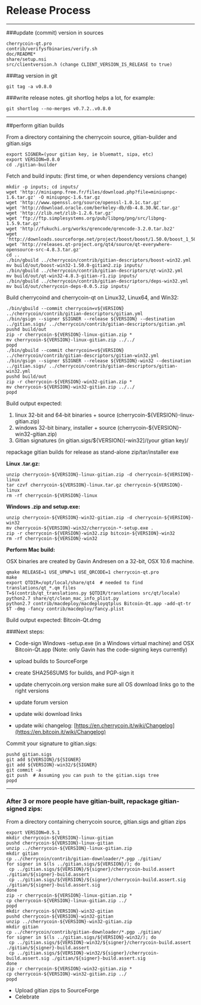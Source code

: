 Release Process
====================

* * *

###update (commit) version in sources


	cherrycoin-qt.pro
	contrib/verifysfbinaries/verify.sh
	doc/README*
	share/setup.nsi
	src/clientversion.h (change CLIENT_VERSION_IS_RELEASE to true)

###tag version in git

	git tag -a v0.8.0

###write release notes. git shortlog helps a lot, for example:

	git shortlog --no-merges v0.7.2..v0.8.0

* * *

##perform gitian builds

 From a directory containing the cherrycoin source, gitian-builder and gitian.sigs
  
	export SIGNER=(your gitian key, ie bluematt, sipa, etc)
	export VERSION=0.8.0
	cd ./gitian-builder

 Fetch and build inputs: (first time, or when dependency versions change)

	mkdir -p inputs; cd inputs/
	wget 'http://miniupnp.free.fr/files/download.php?file=miniupnpc-1.6.tar.gz' -O miniupnpc-1.6.tar.gz
	wget 'http://www.openssl.org/source/openssl-1.0.1c.tar.gz'
	wget 'http://download.oracle.com/berkeley-db/db-4.8.30.NC.tar.gz'
	wget 'http://zlib.net/zlib-1.2.6.tar.gz'
	wget 'ftp://ftp.simplesystems.org/pub/libpng/png/src/libpng-1.5.9.tar.gz'
	wget 'http://fukuchi.org/works/qrencode/qrencode-3.2.0.tar.bz2'
	wget 'http://downloads.sourceforge.net/project/boost/boost/1.50.0/boost_1_50_0.tar.bz2'
	wget 'http://releases.qt-project.org/qt4/source/qt-everywhere-opensource-src-4.8.3.tar.gz'
	cd ..
	./bin/gbuild ../cherrycoin/contrib/gitian-descriptors/boost-win32.yml
	mv build/out/boost-win32-1.50.0-gitian2.zip inputs/
	./bin/gbuild ../cherrycoin/contrib/gitian-descriptors/qt-win32.yml
	mv build/out/qt-win32-4.8.3-gitian-r1.zip inputs/
	./bin/gbuild ../cherrycoin/contrib/gitian-descriptors/deps-win32.yml
	mv build/out/cherrycoin-deps-0.0.5.zip inputs/

 Build cherrycoind and cherrycoin-qt on Linux32, Linux64, and Win32:
  
	./bin/gbuild --commit cherrycoin=v${VERSION} ../cherrycoin/contrib/gitian-descriptors/gitian.yml
	./bin/gsign --signer $SIGNER --release ${VERSION} --destination ../gitian.sigs/ ../cherrycoin/contrib/gitian-descriptors/gitian.yml
	pushd build/out
	zip -r cherrycoin-${VERSION}-linux-gitian.zip *
	mv cherrycoin-${VERSION}-linux-gitian.zip ../../
	popd
	./bin/gbuild --commit cherrycoin=v${VERSION} ../cherrycoin/contrib/gitian-descriptors/gitian-win32.yml
	./bin/gsign --signer $SIGNER --release ${VERSION}-win32 --destination ../gitian.sigs/ ../cherrycoin/contrib/gitian-descriptors/gitian-win32.yml
	pushd build/out
	zip -r cherrycoin-${VERSION}-win32-gitian.zip *
	mv cherrycoin-${VERSION}-win32-gitian.zip ../../
	popd

  Build output expected:

  1. linux 32-bit and 64-bit binaries + source (cherrycoin-${VERSION}-linux-gitian.zip)
  2. windows 32-bit binary, installer + source (cherrycoin-${VERSION}-win32-gitian.zip)
  3. Gitian signatures (in gitian.sigs/${VERSION}[-win32]/(your gitian key)/

repackage gitian builds for release as stand-alone zip/tar/installer exe

**Linux .tar.gz:**

	unzip cherrycoin-${VERSION}-linux-gitian.zip -d cherrycoin-${VERSION}-linux
	tar czvf cherrycoin-${VERSION}-linux.tar.gz cherrycoin-${VERSION}-linux
	rm -rf cherrycoin-${VERSION}-linux

**Windows .zip and setup.exe:**

	unzip cherrycoin-${VERSION}-win32-gitian.zip -d cherrycoin-${VERSION}-win32
	mv cherrycoin-${VERSION}-win32/cherrycoin-*-setup.exe .
	zip -r cherrycoin-${VERSION}-win32.zip bitcoin-${VERSION}-win32
	rm -rf cherrycoin-${VERSION}-win32

**Perform Mac build:**

  OSX binaries are created by Gavin Andresen on a 32-bit, OSX 10.6 machine.

	qmake RELEASE=1 USE_UPNP=1 USE_QRCODE=1 cherrycoin-qt.pro
	make
	export QTDIR=/opt/local/share/qt4  # needed to find translations/qt_*.qm files
	T=$(contrib/qt_translations.py $QTDIR/translations src/qt/locale)
	python2.7 share/qt/clean_mac_info_plist.py
	python2.7 contrib/macdeploy/macdeployqtplus Bitcoin-Qt.app -add-qt-tr $T -dmg -fancy contrib/macdeploy/fancy.plist

 Build output expected: Bitcoin-Qt.dmg

###Next steps:

* Code-sign Windows -setup.exe (in a Windows virtual machine) and
  OSX Bitcoin-Qt.app (Note: only Gavin has the code-signing keys currently)

* upload builds to SourceForge

* create SHA256SUMS for builds, and PGP-sign it

* update cherrycoin.org version
  make sure all OS download links go to the right versions

* update forum version

* update wiki download links

* update wiki changelog: [https://en.cherrycoin.it/wiki/Changelog](https://en.bitcoin.it/wiki/Changelog)

Commit your signature to gitian.sigs:

	pushd gitian.sigs
	git add ${VERSION}/${SIGNER}
	git add ${VERSION}-win32/${SIGNER}
	git commit -a
	git push  # Assuming you can push to the gitian.sigs tree
	popd

-------------------------------------------------------------------------

### After 3 or more people have gitian-built, repackage gitian-signed zips:

From a directory containing cherrycoin source, gitian.sigs and gitian zips

	export VERSION=0.5.1
	mkdir cherrycoin-${VERSION}-linux-gitian
	pushd cherrycoin-${VERSION}-linux-gitian
	unzip ../cherrycoin-${VERSION}-linux-gitian.zip
	mkdir gitian
	cp ../cherrycoin/contrib/gitian-downloader/*.pgp ./gitian/
	for signer in $(ls ../gitian.sigs/${VERSION}/); do
	 cp ../gitian.sigs/${VERSION}/${signer}/cherrycoin-build.assert ./gitian/${signer}-build.assert
	 cp ../gitian.sigs/${VERSION}/${signer}/cherrycoin-build.assert.sig ./gitian/${signer}-build.assert.sig
	done
	zip -r cherrycoin-${VERSION}-linux-gitian.zip *
	cp cherrycoin-${VERSION}-linux-gitian.zip ../
	popd
	mkdir cherrycoin-${VERSION}-win32-gitian
	pushd cherrycoin-${VERSION}-win32-gitian
	unzip ../cherrycoin-${VERSION}-win32-gitian.zip
	mkdir gitian
	cp ../cherrycoin/contrib/gitian-downloader/*.pgp ./gitian/
	for signer in $(ls ../gitian.sigs/${VERSION}-win32/); do
	 cp ../gitian.sigs/${VERSION}-win32/${signer}/cherrycoin-build.assert ./gitian/${signer}-build.assert
	 cp ../gitian.sigs/${VERSION}-win32/${signer}/cherrycoin-build.assert.sig ./gitian/${signer}-build.assert.sig
	done
	zip -r cherrycoin-${VERSION}-win32-gitian.zip *
	cp cherrycoin-${VERSION}-win32-gitian.zip ../
	popd

- Upload gitian zips to SourceForge
- Celebrate 
